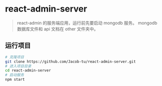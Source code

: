 # react-admin-server

> react-admin 的服务端应用，运行前先要启动 mongodb 服务。 mongodb 数据库文件和 api 文档在 other 文件夹中。

## 运行项目

```bash
# 克隆项目
git clone https://github.com/Jacob-tu/react-admin-server.git
# 进入项目目录
cd react-admin-server
# 启动服务
npm start
```
